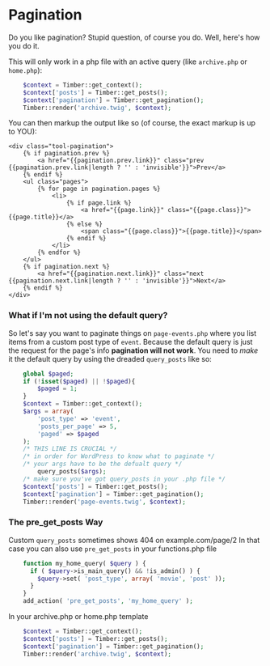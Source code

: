 # Pagination

Do you like pagination? Stupid question, of course you do. Well, here's how you do it.

This will only work in a php file with an active query (like `archive.php` or `home.php`):

```php
	$context = Timber::get_context();
	$context['posts'] = Timber::get_posts();
	$context['pagination'] = Timber::get_pagination();
	Timber::render('archive.twig', $context);
```

You can then markup the output like so  (of course, the exact markup is up to YOU):

```twig
<div class="tool-pagination">
	{% if pagination.prev %}
		<a href="{{pagination.prev.link}}" class="prev {{pagination.prev.link|length ? '' : 'invisible'}}">Prev</a>
	{% endif %}
	<ul class="pages">
		{% for page in pagination.pages %}
			<li>
				{% if page.link %}
					<a href="{{page.link}}" class="{{page.class}}">{{page.title}}</a>
				{% else %}
					<span class="{{page.class}}">{{page.title}}</span>
				{% endif %}
			</li>
		{% endfor %}
	</ul>
	{% if pagination.next %}
		<a href="{{pagination.next.link}}" class="next {{pagination.next.link|length ? '' : 'invisible'}}">Next</a>
	{% endif %}
</div>
```

### What if I'm not using the default query?
So let's say you want to paginate things on `page-events.php` where you list items from a custom post type of `event`. Because the default query is just the request for the page's info **pagination will not work**. You need to _make_ it the default query by using the dreaded `query_posts` like so:

```php
	global $paged;
	if (!isset($paged) || !$paged){
		$paged = 1;
	}
	$context = Timber::get_context();
	$args = array(
		'post_type' => 'event',
		'posts_per_page' => 5,
		'paged' => $paged
	);
	/* THIS LINE IS CRUCIAL */
	/* in order for WordPress to know what to paginate */
	/* your args have to be the defualt query */
		query_posts($args);
	/* make sure you've got query_posts in your .php file */
	$context['posts'] = Timber::get_posts();
	$context['pagination'] = Timber::get_pagination();
	Timber::render('page-events.twig', $context);
```

### The pre_get_posts Way
Custom `query_posts` sometimes shows 404 on example.com/page/2
In that case you can also use `pre_get_posts` in your functions.php file
```php
	function my_home_query( $query ) {
	  if ( $query->is_main_query() && !is_admin() ) {
		$query->set( 'post_type', array( 'movie', 'post' ));
	  }
	}
	add_action( 'pre_get_posts', 'my_home_query' );
```
In your archive.php or home.php template
```php
	$context = Timber::get_context();
	$context['posts'] = Timber::get_posts();
	$context['pagination'] = Timber::get_pagination();
	Timber::render('archive.twig', $context);
```
